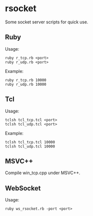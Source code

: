 rsocket
=======
Some socket server scripts for quick use.

Ruby
-----
  Usage:
  
    ruby r_tcp.rb <port>
    ruby r_udp.rb <port>
  
  Example:
  
    ruby r_tcp.rb 10000
    ruby r_udp.rb 10000




Tcl
----
  Usage:

    tclsh tcl_tcp.tcl <port>
    tclsh tcl_udp.tcl <port>

  Example:
  
    tclsh tcl_tcp.tcl 10000
    tclsh tcl_udp.tcl 10000
    
    
MSVC++
-------
  
  Compile win_tcp.cpp under MSVC++. 
  


WebSocket
---------
  Usage:

    ruby ws_rsocket.rb -port <port>


